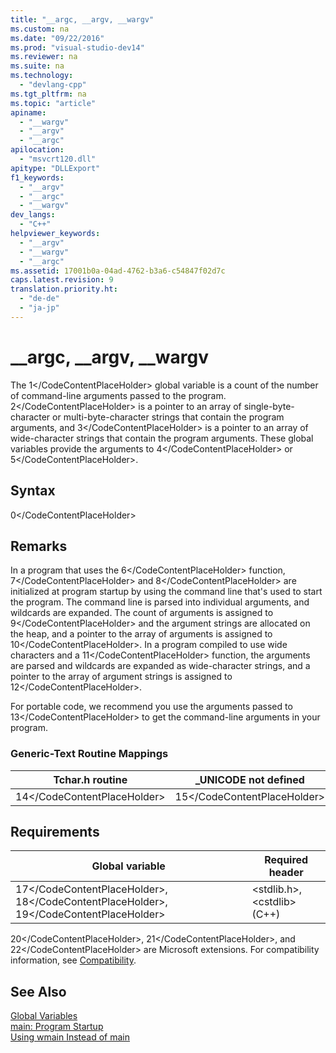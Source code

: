 ```yaml
---
title: "__argc, __argv, __wargv"
ms.custom: na
ms.date: "09/22/2016"
ms.prod: "visual-studio-dev14"
ms.reviewer: na
ms.suite: na
ms.technology: 
  - "devlang-cpp"
ms.tgt_pltfrm: na
ms.topic: "article"
apiname: 
  - "__wargv"
  - "__argv"
  - "__argc"
apilocation: 
  - "msvcrt120.dll"
apitype: "DLLExport"
f1_keywords: 
  - "__argv"
  - "__argc"
  - "__wargv"
dev_langs: 
  - "C++"
helpviewer_keywords: 
  - "__argv"
  - "__wargv"
  - "__argc"
ms.assetid: 17001b0a-04ad-4762-b3a6-c54847f02d7c
caps.latest.revision: 9
translation.priority.ht: 
  - "de-de"
  - "ja-jp"
---
```

# __argc, __argv, __wargv
The <CodeContentPlaceHolder>1\</CodeContentPlaceHolder> global variable is a count of the number of command-line arguments passed to the program. <CodeContentPlaceHolder>2\</CodeContentPlaceHolder> is a pointer to an array of single-byte-character or multi-byte-character strings that contain the program arguments, and <CodeContentPlaceHolder>3\</CodeContentPlaceHolder> is a pointer to an array of wide-character strings that contain the program arguments. These global variables provide the arguments to <CodeContentPlaceHolder>4\</CodeContentPlaceHolder> or <CodeContentPlaceHolder>5\</CodeContentPlaceHolder>.  
  
## Syntax  
  
<CodeContentPlaceHolder>0\</CodeContentPlaceHolder>  
## Remarks  
 In a program that uses the <CodeContentPlaceHolder>6\</CodeContentPlaceHolder> function,  <CodeContentPlaceHolder>7\</CodeContentPlaceHolder> and <CodeContentPlaceHolder>8\</CodeContentPlaceHolder> are initialized at program startup by using the command line that's used to start the program. The command line is parsed into individual arguments, and wildcards are expanded. The count of arguments is assigned to <CodeContentPlaceHolder>9\</CodeContentPlaceHolder> and the argument strings are allocated on the heap, and a pointer to the array of arguments is assigned to <CodeContentPlaceHolder>10\</CodeContentPlaceHolder>. In a program compiled to use wide characters and a <CodeContentPlaceHolder>11\</CodeContentPlaceHolder> function, the arguments are parsed and wildcards are expanded as wide-character strings, and a pointer to the array of argument strings is assigned to <CodeContentPlaceHolder>12\</CodeContentPlaceHolder>.  
  
 For portable code, we recommend you use the arguments passed to <CodeContentPlaceHolder>13\</CodeContentPlaceHolder> to get the command-line arguments in your program.  
  
### Generic-Text Routine Mappings  
  
|Tchar.h routine|_UNICODE not defined|_UNICODE defined|  
|---------------------|---------------------------|-----------------------|  
|<CodeContentPlaceHolder>14\</CodeContentPlaceHolder>|<CodeContentPlaceHolder>15\</CodeContentPlaceHolder>|<CodeContentPlaceHolder>16\</CodeContentPlaceHolder>|  
  
## Requirements  
  
|Global variable|Required header|  
|---------------------|---------------------|  
|<CodeContentPlaceHolder>17\</CodeContentPlaceHolder>, <CodeContentPlaceHolder>18\</CodeContentPlaceHolder>, <CodeContentPlaceHolder>19\</CodeContentPlaceHolder>|\<stdlib.h>, \<cstdlib> (C++)|  
  
 <CodeContentPlaceHolder>20\</CodeContentPlaceHolder>, <CodeContentPlaceHolder>21\</CodeContentPlaceHolder>, and <CodeContentPlaceHolder>22\</CodeContentPlaceHolder> are Microsoft extensions. For compatibility information, see [Compatibility](../vs140/compatibility.md).  
  
## See Also  
 [Global Variables](../vs140/global-variables.md)   
 [main: Program Startup](../vs140/main--program-startup.md)   
 [Using wmain Instead of main](../vs140/using-wmain-instead-of-main.md)